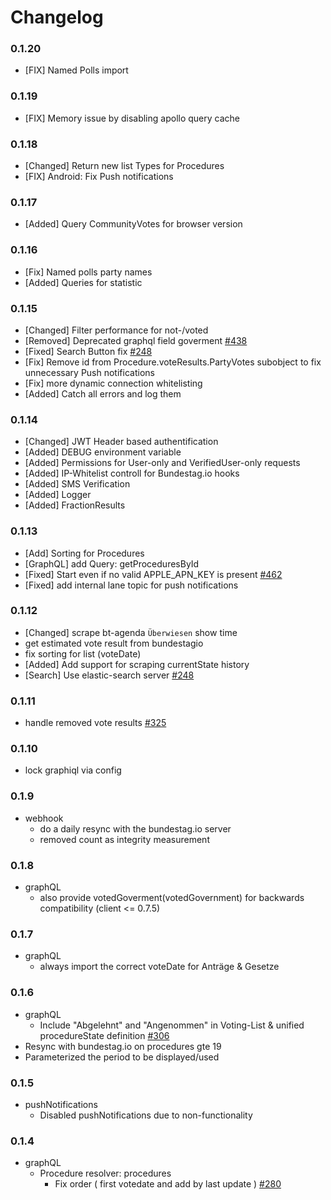 # Changelog

### 0.1.20

- [FIX] Named Polls import

### 0.1.19

- [FIX] Memory issue by disabling apollo query cache

### 0.1.18

- [Changed] Return new list Types for Procedures
- [FIX] Android: Fix Push notifications

### 0.1.17

- [Added] Query CommunityVotes for browser version

### 0.1.16

- [Fix] Named polls party names
- [Added] Queries for statistic

### 0.1.15

- [Changed] Filter performance for not-/voted
- [Removed] Deprecated graphql field goverment [#438](https://github.com/demokratie-live/democracy-client/issues/438)
- [Fixed] Search Button fix [#248](https://github.com/demokratie-live/democracy-client/issues/248)
- [Fix] Remove id from Procedure.voteResults.PartyVotes subobject to fix unnecessary Push notifications
- [Fix] more dynamic connection whitelisting
- [Added] Catch all errors and log them

### 0.1.14

- [Changed] JWT Header based authentification
- [Added] DEBUG environment variable
- [Added] Permissions for User-only and VerifiedUser-only requests
- [Added] IP-Whitelist controll for Bundestag.io hooks
- [Added] SMS Verification
- [Added] Logger
- [Added] FractionResults

### 0.1.13

- [Add] Sorting for Procedures
- [GraphQL] add Query: getProceduresById
- [Fixed] Start even if no valid APPLE_APN_KEY is present [#462](https://github.com/demokratie-live/democracy-client/issues/462)
- [Fixed] add internal lane topic for push notifications

### 0.1.12

- [Changed] scrape bt-agenda `Überwiesen` show time
- get estimated vote result from bundestagio
- fix sorting for list (voteDate)
- [Added] Add support for scraping currentState history
- [Search] Use elastic-search server [#248](https://github.com/demokratie-live/democracy-client/issues/248)

### 0.1.11

- handle removed vote results [#325](https://github.com/demokratie-live/democracy-client/issues/325)

### 0.1.10

- lock graphiql via config

### 0.1.9

- webhook
  - do a daily resync with the bundestag.io server
  - removed count as integrity measurement

### 0.1.8

- graphQL
  - also provide votedGoverment(votedGovernment) for backwards compatibility (client <= 0.7.5)

### 0.1.7

- graphQL
  - always import the correct voteDate for Anträge & Gesetze

### 0.1.6

- graphQL
  - Include "Abgelehnt" and "Angenommen" in Voting-List & unified procedureState definition [#306](https://github.com/demokratie-live/democracy-client/issues/306)
- Resync with bundestag.io on procedures gte 19
- Parameterized the period to be displayed/used

### 0.1.5

- pushNotifications
  - Disabled pushNotifications due to non-functionality

### 0.1.4

- graphQL
  - Procedure resolver: procedures
    - Fix order ( first votedate and add by last update ) [#280](https://github.com/demokratie-live/democracy-client/issues/280)
